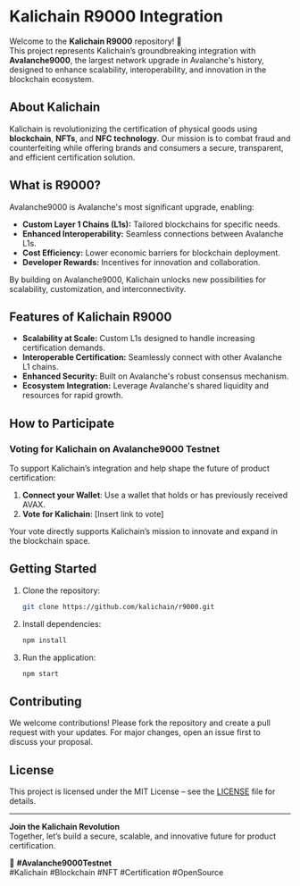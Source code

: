 # Kalichain R9000 Integration  

Welcome to the **Kalichain R9000** repository! 🚀  
This project represents Kalichain’s groundbreaking integration with **Avalanche9000**, the largest network upgrade in Avalanche's history, designed to enhance scalability, interoperability, and innovation in the blockchain ecosystem.  

## About Kalichain  

Kalichain is revolutionizing the certification of physical goods using **blockchain**, **NFTs**, and **NFC technology**. Our mission is to combat fraud and counterfeiting while offering brands and consumers a secure, transparent, and efficient certification solution.  

## What is R9000?  

Avalanche9000 is Avalanche's most significant upgrade, enabling:  
- **Custom Layer 1 Chains (L1s):** Tailored blockchains for specific needs.  
- **Enhanced Interoperability:** Seamless connections between Avalanche L1s.  
- **Cost Efficiency:** Lower economic barriers for blockchain deployment.  
- **Developer Rewards:** Incentives for innovation and collaboration.  

By building on Avalanche9000, Kalichain unlocks new possibilities for scalability, customization, and interconnectivity.  

## Features of Kalichain R9000  

- **Scalability at Scale:** Custom L1s designed to handle increasing certification demands.  
- **Interoperable Certification:** Seamlessly connect with other Avalanche L1 chains.  
- **Enhanced Security:** Built on Avalanche's robust consensus mechanism.  
- **Ecosystem Integration:** Leverage Avalanche's shared liquidity and resources for rapid growth.  

## How to Participate  

### Voting for Kalichain on Avalanche9000 Testnet  

To support Kalichain’s integration and help shape the future of product certification:  
1. **Connect your Wallet**: Use a wallet that holds or has previously received AVAX.  
2. **Vote for Kalichain**: [Insert link to vote]  

Your vote directly supports Kalichain’s mission to innovate and expand in the blockchain space.  

## Getting Started  

1. Clone the repository:  
   ```bash
   git clone https://github.com/kalichain/r9000.git
   ```  
2. Install dependencies:  
   ```bash
   npm install
   ```  
3. Run the application:  
   ```bash
   npm start
   ```  

## Contributing  

We welcome contributions! Please fork the repository and create a pull request with your updates. For major changes, open an issue first to discuss your proposal.  

## License  

This project is licensed under the MIT License – see the [LICENSE](LICENSE) file for details.  

---

**Join the Kalichain Revolution**  
Together, let’s build a secure, scalable, and innovative future for product certification.  

🔗 **#Avalanche9000Testnet**  
#Kalichain #Blockchain #NFT #Certification #OpenSource
